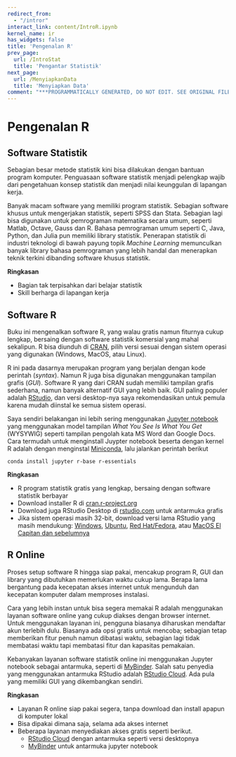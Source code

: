 ```yaml
---
redirect_from:
  - "/intror"
interact_link: content/IntroR.ipynb
kernel_name: ir
has_widgets: false
title: 'Pengenalan R'
prev_page:
  url: /IntroStat
  title: 'Pengantar Statistik'
next_page:
  url: /MenyiapkanData
  title: 'Menyiapkan Data'
comment: "***PROGRAMMATICALLY GENERATED, DO NOT EDIT. SEE ORIGINAL FILES IN /content***"
---
```



# Pengenalan R



## Software Statistik



Sebagian besar metode statistik kini bisa dilakukan dengan bantuan program komputer. Penguasaan software statistik menjadi pelengkap wajib dari pengetahuan konsep statistik dan menjadi nilai keunggulan di lapangan kerja.

Banyak macam software yang memiliki program statistik. Sebagian software khusus untuk mengerjakan statistik, seperti SPSS dan Stata. Sebagian lagi bisa digunakan untuk pemrograman matematika secara umum, seperti Matlab, Octave, Gauss dan R. Bahasa pemrograman umum seperti C, Java, Python, dan Julia pun memiliki library statistik. Penerapan statistik di industri teknologi di bawah payung topik *Machine Learning* memunculkan banyak library bahasa pemrograman yang lebih handal dan menerapkan teknik terkini dibanding software khusus statistik. 

**Ringkasan**



- Bagian tak terpisahkan dari belajar statistik 
- Skill berharga di lapangan kerja



## Software R



Buku ini mengenalkan software R, yang walau gratis namun fiturnya cukup lengkap, bersaing dengan software statistik komersial yang mahal sekalipun. R bisa diunduh di [CRAN](https://cran.r-project.org), pilih versi sesuai dengan sistem operasi yang digunakan (Windows, MacOS, atau Linux).

R ini pada dasarnya merupakan program yang berjalan dengan kode perintah (*syntax*). Namun R juga bisa digunakan menggunakan tampilan grafis (*GUI*). Software R yang dari CRAN sudah memiliki tampilan grafis sederhana, namun banyak alternatif GUI yang lebih baik. GUI paling populer adalah [RStudio](https://www.rstudio.com), dan versi desktop-nya saya rekomendasikan untuk pemula karena mudah diinstal ke semua sistem operasi. 

Saya sendiri belakangan ini lebih sering menggunakan [Jupyter notebook](https://jupyter.org) yang menggunakan model tampilan *What You See Is What You Get* (WYSYWIG) seperti tampilan pengolah kata MS Word dan Google Docs. Cara termudah untuk menginstall Juypter notebook beserta dengan kernel R adalah dengan menginstal [Miniconda](https://docs.conda.io/en/latest/miniconda.html), lalu jalankan perintah berikut

```
conda install jupyter r-base r-essentials
```

**Ringkasan**



- R program statistik gratis yang lengkap, bersaing dengan software statistik berbayar
- Download installer R di [cran.r-project.org](https://cran.r-project.org)
- Download juga RStudio Desktop di [rstudio.com](https://www.rstudio.com/products/rstudio/download) untuk antarmuka grafis
- Jika sistem operasi masih 32-bit, download versi lama RStudio yang masih mendukung: [Windows](http://download1.rstudio.org/RStudio-1.1.463.exe), [Ubuntu](http://download1.rstudio.org/rstudio-1.1.463-i386.deb), [Red Hat/Fedora](http://download1.rstudio.org/rstudio-1.1.463-i686.rpm), atau [MacOS El Capitan dan sebelumnya](http://download1.rstudio.org/RStudio-1.1.463.dmg)



## R Online



Proses setup software R hingga siap pakai, mencakup program R, GUI dan library yang dibutuhkan memerlukan waktu cukup lama. Berapa lama bergantung pada kecepatan akses internet untuk mengunduh dan kecepatan komputer dalam memproses instalasi. 

Cara yang lebih instan untuk bisa segera memakai R adalah menggunakan layanan software online yang cukup diakses dengan browser internet. Untuk menggunakan layanan ini, pengguna biasanya diharuskan mendaftar akun terlebih dulu. Biasanya ada opsi gratis untuk mencoba; sebagian tetap memberikan fitur penuh namun dibatasi waktu, sebagian lagi tidak membatasi waktu tapi membatasi fitur dan kapasitas pemakaian.

Kebanyakan layanan software statistik online ini menggunakan Jupyter notebook sebagai antarmuka, seperti di [MyBinder](https://mybinder.org). Salah satu penyedia yang menggunakan antarmuka RStudio adalah [RStudio Cloud](https://cloud.rstudio.com). Ada pula yang memiliki GUI yang dikembangkan sendiri.

**Ringkasan**



- Layanan R online siap pakai segera, tanpa download dan install apapun di komputer lokal
- Bisa dipakai dimana saja, selama ada akses internet
- Beberapa layanan menyediakan akses gratis seperti berikut.
  - [RStudio Cloud](https://rstudio.cloud) dengan antarmuka seperti versi desktopnya
  - [MyBinder](https://mybinder.org) untuk antarmuka jupyter notebook

